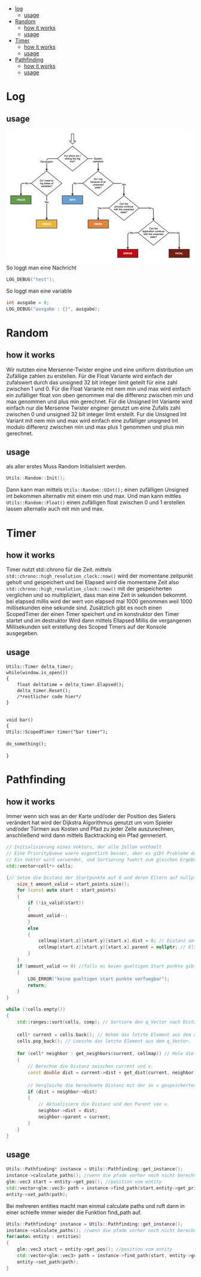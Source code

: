 - [log](#Log)
    - [usage](#usage)
- [Random](#Random)  
    - [how it works](#how-it-works)
    - [usage](#usage-1)
- [Timer](#Timer)
    - [how it works](#how-it-works-1)
    - [usage](#usage-2)
- [Pathfinding](#pathfinding)
    - [how it works](#how-it-works-2)
    - [usage](#usage-3)

# Log

## usage
![when to use which log](res/log.png)
So loggt man eine Nachricht
```c++
LOG_DEBUG("test");

```
So loggt man eine variable
```c++
int ausgabe = 0;
LOG_DEBUG("ausgabe : {}", ausgabe);
```

# Random

## how it works
Wir nutzten eine Mersenne-Twister engine und eine uniform distribution um Zufällige zahlen zu erstellen.
Für die Float Variante wird einfach der zufalswert durch das unsigned 32 bit integer limit geteilt für eine zahl zwischen 1 und 0.
Für die Float Variante mit nem min und max wird einfach ein zufälliger float von oben genommen mal die differenz zwischen min und max genommen und plus min gerechnet.
Für die Unsigned Int Variante wird einfach nur die Mersenne Twister enginer genutzt um eine Zufalls zahl zwischen 0 und unsigned 32 bit integer limit erstellt.
Fur die Unsigned Int Variant mit nem min und max wird einfach eine zufälliger unsigned Int modulo differenz zwischen min und max plus 1 genommen und plus min gerechnet.

## usage
als aller erstes Muss Random Initialisiert werden.
```c++
Utils::Random::Init();
```
Dann kann man mittels `Utils::Random::UInt();` einen zufälligen Unsigned int bekommen alternativ mit einem min und max.
Und man kann mittles `Utils::Random::Float()` einen zufälligen float zwischen 0 und 1 erstellen lassen alternativ auch mit min und max.

# Timer

## how it works
Timer nutzt std::chrono für die Zeit.
mittels `std::chrono::high_resolution_clock::now()` wird der momentane zeitpunkt geholt und gespeichert und bei Elapsed wird die momentane Zeit also `std::chrono::high_resolution_clock::now()` mit der gespeicherten verglichen und so multipliziert, dass man eine Zeit in sekunden bekommt.
bei elapsed millis wird der wert von elapsed mal 1000 genommen weil 1000 millisekunden eine sekunde sind.
Zusätzlich gibt es noch einen ScopedTimer der einen Timer speichert und im konstruktor den Timer startet und im destruktor Wird dann mittels Ellapsed Millis die vergangenen Millisekunden seit erstellung des Scoped Timers auf der Konsole ausgegeben.
## usage

```
Utils::Timer delta_timer;
while(window.is_open())
{
	float deltatime = delta_timer.Elapsed();
	delta_timer.Reset();
	/*restlicher code hier*/
}


```


```
void bar()
{
Utils::ScopedTimer timer("bar timer");

do_something();

}
```
# Pathfinding

## how it works
Immer wenn sich was an der Karte und/oder der Position des Sielers verändert hat wird der Dijkstra Algorithmus genutzt um vom Spieler und/oder Türmen aus Kosten und Pfad zu jeder Zelle auszurechnen, anschließend wird dann mittels Backtracking ein Pfad genneriert.


```c++
// Initialisierung eines Vektors, der alle Zellen enthaelt
// Eine PriorityQueue waere eigentlich besser, aber es gibt Probleme damit.
// Ein Vektor wird verwendet, und Sortierung fuehrt zum gleichen Ergebnis wie mit einer PriorityQueue.
std::vector<cell*> cells;
```
<!---
Hierzwischen sind noch ein par Checks um undefiniertes verhalten zu verhindern
--->

```c++
{// Setze die Distanz der Startpunkte auf 0 und deren Eltern auf nullptr
    size_t amount_valid = start_points.size();
	for (const auto start : start_points)
	{
	    if (!is_valid(start))
		{
		amount_valid--;
	    }
	    else
	    {
	        cellmap[start.z][start.y][start.x].dist = 0; // Distanz am Startpunkt auf 0 setzen
			cellmap[start.z][start.y][start.x].parent = nullptr; // Elternknoten auf nullptr setzen
	    }
	}
	if (amount_valid <= 0) //falls es keien gueltigen Start punkte gibt wird das pathfinden abgebrochen
	{
		LOG_ERROR("keine gueltigen start punkte verfuegbar");
	    return;
	}
}
```



```c++
while (!cells.empty())
{
    std::ranges::sort(cells, comp); // Sortiere den q_Vector nach Distanz absteigend.

    cell* current = cells.back(); // Nehme das letzte Element aus dem q_Vector.
    cells.pop_back(); // Loesche das letzte Element aus dem q_Vector.

    for (cell* neighbor : get_neighbors(current, cellmap)) // Hole die Nachbarn von current.
    {
		// Berechne die Distanz zwischen current und v.
		const double dist = current->dist + get_dist(current, neighbor);

		// Vergleiche die berechnete Distanz mit der in v gespeicherten Distanz.
		if (dist < neighbor->dist)
		{
	    	// Aktualisiere die Distanz und den Parent von v.
 	    	neighbor->dist = dist;
	    	neighbor->parent = current;
		}
    }
}
```




## usage
```c++
Utils::Pathfinding* instance = Utils::Pathfinding::get_instance();
instance->calculate_paths(); //wenn die pfade vorher noch nicht berechnet worden
glm::vec3 start = entity->get_pos(); //position vom entity
std::vector<glm::vec3> path = instance->find_path(start,entity->get_priority());
entity->set_path(path);
```

Bei mehreren entities macht man einmal calculate paths und ruft dann in einer schleife immer wieder die Funktion find_path auf.

```c++
Utils::Pathfinding* instance = Utils::Pathfinding::get_instance();
instance->calculate_paths(); //wenn die pfade vorher noch nicht berechnet worden
for(auto& entity : entities)
{
    glm::vec3 start = entity->get_pos(); //position vom entity
    std::vector<glm::vec3> path = instance->find_path(start, entity->get_priority());
    entity->set_path(path);
}

```
